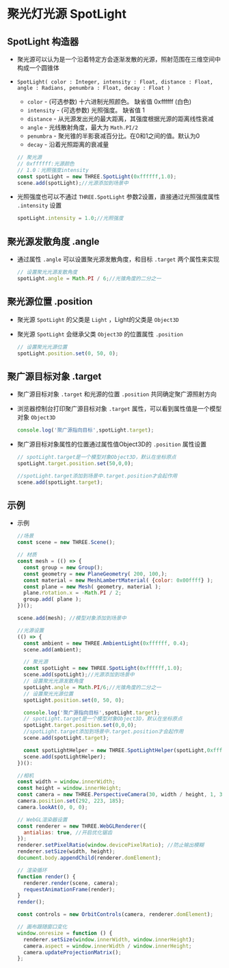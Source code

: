 # 聚光灯光源 SpotLight

## SpotLight 构造器

+ 聚光源可以认为是一个沿着特定方会逐渐发散的光源，照射范围在三维空间中构成一个圆锥体

+ `SpotLight( color : Integer, intensity : Float, distance : Float, angle : Radians, penumbra : Float, decay : Float )`

  + `color` - (可选参数) 十六进制光照颜色。 缺省值 0xffffff (白色)
  + `intensity` - (可选参数) 光照强度。 缺省值 1
  + `distance` - 从光源发出光的最大距离，其强度根据光源的距离线性衰减
  + `angle` - 光线散射角度，最大为 `Math.PI/2`
  + `penumbra` - 聚光锥的半影衰减百分比。在0和1之间的值。默认为0
  + `decay` - 沿着光照距离的衰减量

  ```js
  // 聚光源
  // 0xffffff:光源颜色
  // 1.0：光照强度intensity
  const spotLight = new THREE.SpotLight(0xffffff,1.0);
  scene.add(spotLight);//光源添加到场景中
  ```

+ 光照强度也可以不通过 `THREE.SpotLight` 参数2设置，直接通过光照强度属性 `.intensity` 设置

  ```js
  spotLight.intensity = 1.0;//光照强度
  ```

## 聚光源发散角度 .angle

+ 通过属性 `.angle` 可以设置聚光源发散角度，和目标 `.target` 两个属性来实现

  ```js
  // 设置聚光光源发散角度
  spotLight.angle = Math.PI / 6;//光锥角度的二分之一
  ```

## 聚光源位置 .position

+ 聚光源 `SpotLight` 的父类是 `Light` ，Light的父类是 `Object3D`
+ 聚光源 `SpotLight` 会继承父类 `Object3D` 的位置属性 `.position`

  ```js
  // 设置聚光光源位置
  spotLight.position.set(0, 50, 0);
  ```

## 聚广源目标对象 .target

+ 聚广源目标对象 `.target` 和光源的位置 `.position` 共同确定聚广源照射方向

+ 浏览器控制台打印聚广源目标对象 `.target` 属性，可以看到属性值是一个模型对象 `Object3D`

  ```js
  console.log('聚广源指向目标',spotLight.target);
  ```

+ 聚广源目标对象属性的位置通过属性值Object3D的 `.position` 属性设置

  ```js
  // spotLight.target是一个模型对象Object3D，默认在坐标原点
  spotLight.target.position.set(50,0,0);

  //spotLight.target添加到场景中.target.position才会起作用
  scene.add(spotLight.target);
  ```

## 示例

+ 示例

  ```js
  //场景
  const scene = new THREE.Scene();

  // 材质
  const mesh = (() => {
    const group = new Group();
    const geometry = new PlaneGeometry( 200, 100,);
    const material = new MeshLambertMaterial( {color: 0x00ffff} );
    const plane = new Mesh( geometry, material );
    plane.rotation.x = -Math.PI / 2;
    group.add( plane );
  })();

  scene.add(mesh); //模型对象添加到场景中

  //光源设置
  (() => {
    const ambient = new THREE.AmbientLight(0xffffff, 0.4);
    scene.add(ambient);

    // 聚光源
    const spotLight = new THREE.SpotLight(0xffffff,1.0);
    scene.add(spotLight);//光源添加到场景中
    // 设置聚光光源发散角度
    spotLight.angle = Math.PI/6;//光锥角度的二分之一
    // 设置聚光光源位置
    spotLight.position.set(0, 50, 0);

    console.log('聚广源指向目标',spotLight.target);
    // spotLight.target是一个模型对象Object3D，默认在坐标原点
    spotLight.target.position.set(0,0,0);
    //spotLight.target添加到场景中.target.position才会起作用
    scene.add(spotLight.target);

    const spotLightHelper = new THREE.SpotLightHelper(spotLight,0xffffff)
    scene.add(spotLightHelper);
  })():

  //相机
  const width = window.innerWidth;
  const height = window.innerHeight;
  const camera = new THREE.PerspectiveCamera(30, width / height, 1, 3000);
  camera.position.set(292, 223, 185);
  camera.lookAt(0, 0, 0);

  // WebGL渲染器设置
  const renderer = new THREE.WebGLRenderer({
    antialias: true, //开启优化锯齿
  });
  renderer.setPixelRatio(window.devicePixelRatio); //防止输出模糊
  renderer.setSize(width, height);
  document.body.appendChild(renderer.domElement);

  // 渲染循环
  function render() {
    renderer.render(scene, camera);
    requestAnimationFrame(render);
  }
  render();

  const controls = new OrbitControls(camera, renderer.domElement);

  // 画布跟随窗口变化
  window.onresize = function () {
    renderer.setSize(window.innerWidth, window.innerHeight);
    camera.aspect = window.innerWidth / window.innerHeight;
    camera.updateProjectionMatrix();
  };
  ```
